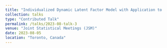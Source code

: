 ```yaml
---
title: "Individualized Dynamic Latent Factor Model with Application to Mobile Health Data"
collection: talks
type: "Contributed Talk"
permalink: /talks/2023-08-talk-3
venue: "Joint Statistical Meetings (JSM)"
date: 2023-08-05
location: "Toronto, Canada"
---
```

